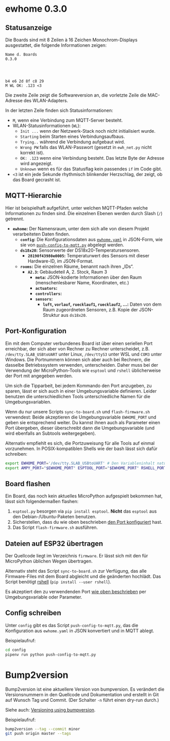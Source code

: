 # ewhome 0.3.0

## Statusanzeige

Die Boards sind mit 8 Zeilen à 16 Zeichen Monochrom-Displays ausgestattet, die folgende Informationen zeigen:

```text
Name d. Boards
0.3.0




b4 e6 2d 8f c8 29
M WL OK: .123 <3
```

Die zweite Zeile zeigt die Softwareversion an, die vorletzte Zeile die MAC-Adresse des WLAN-Adapters.

In der letzten Zeile finden sich Statusinformationen:

* `M`, wenn eine Verbindung zum MQTT-Server besteht.
* WLAN-Statusinformationen (`WL`):
  * `Init ...` wenn der Netzwerk-Stack noch nicht initialisiert wurde.
  * `Starting` beim Starten eines Verbindungsaufbaus.
  * `Trying..` während die Verbindung aufgebaut wird.
  * `Wrong PW` falls das WLAN-Passwort (gesetzt in `ewh_net.py` nicht korrekt ist).
  * `OK: .123` wenn eine Verbindung besteht. Das letzte Byte der Adresse wird angezeigt.
  * `Unknown` wenn es für das Statusflag kein passendes `if` im Code gibt.
* `<3` ist ein jede Sekunde rhythmisch blinkender Herzschlag, der zeigt, ob das Board gecrasht ist.

## MQTT-Hierarchie

Hier ist beispielhaft aufgeführt, unter welchen MQTT-Pfaden welche Informationen zu finden sind.
Die einzelnen Ebenen werden durch Slash (`/`) getrennt.

* **`ewhome`:** Der Namensraum, unter dem sich alle von diesem Projekt verarbeiteten Daten finden.
  * **`config`:** Die Konfigurationsdaten aus [`ewhome.yaml`](config/ewhome.yaml) in JSON-Form, wie sie von [`push-config-to-mqtt.py`](config/push-config-to-mqtt.py) abgelegt werden.
  * **`ds18x20`:** Sensorwerte der DS18x20-Temperatursensoren.
    * **`28190f43980e0005`:** Temperaturwert des Sensors mit dieser Hardware-ID, im JSON-Format.
  * **`rooms`:** Die einzelnen Räume, benannt nach ihren „IDs“.
    * **`A2.3`:** Gebäudeteil A, 2. Stock, Raum 3
      * **`meta`:** JSON-kodierte Informationen über den Raum (menschenlesbarer Name, Koordinaten, etc.)
      * **`actuators`:**
      * **`controllers`:**
      * **`sensors`:**
        * **`luft`, `vorlauf`, `ruecklauf1`, `ruecklauf2`, …:** Daten von dem Raum zugeordneten Sensoren, z.B. Kopie der JSON-Struktur aus `ds18x20`.


## Port-Konfiguration

Ein mit dem Computer verbundenes Board ist über einen seriellen Port erreichbar, der sich aber von Rechner zu Rechner unterscheidet, z.B. `/dev/tty.SLAB_USBtoUART` unter Linux, `/dev/ttyS3` unter WSL und `COM3` unter Windows.
Die Portnummern können sich aber auch bei Rechnern, die dasselbe Betriebssystem verwenden, unterscheiden.
Daher muss bei der Verwendung der MicroPython-Tools wie `esptool` und `rshell` üblicherweise der Port mit angegeben werden.

Um sich die Tipparbeit, bei jedem Kommando den Port anzugeben, zu sparen, lässt er sich auch in einer Umgebungsvariable definieren.
Leider benutzen die unterschiedlichen Tools unterschiedliche Namen für die Umgebungsvariablen.

Wenn du nur unsere Scripts `sync-to-board.sh` und `flash-firmware.sh` verwendest:
Beide akzeptieren die Umgebungsvariable `EWHOME_PORT` und geben sie entsprechend weiter.
Du kannst ihnen auch als Parameter einen Port übergeben, dieser überschreibt dann die Umgebungsvariable (und wird ebenfalls an Subtools weitergegeben).

Alternativ empfiehlt es sich, die Portzuweisung für alle Tools auf einmal vorzunehmen.
In POSIX-kompatiblen Shells wie der bash lässt sich dafür schreiben:

```sh
export EWHOME_PORT='/dev/tty.SLAB_USBtoUART' # Den Variableninhalt natürlich anpassen.
export AMPY_PORT="$EWHOME_PORT" ESPTOOL_PORT="$EWHOME_PORT" RSHELL_PORT="$EWHOME_PORT"
```

## Board flashen

Ein Board, das noch kein aktuelles MicroPython aufgespielt bekommen hat, lässt sich folgendermaßen flashen:

1. `esptool.py` besorgen via `pip install esptool`. **Nicht** das `esptool` aus den Debian-/Ubuntu-Paketen benutzen.
2. Sicherstellen, dass du wie oben beschrieben [den Port konfiguriert](#port-konfiguration) hast.
3. Das Script `flash-firmware.sh` ausführen.

## Dateien auf ESP32 übertragen

Der Quellcode liegt im Verzeichnis `firmware`.
Er lässt sich mit den für MicroPython üblichen Wegen übertragen.

Alternativ steht das Script `sync-to-board.sh` zur Verfügung, das alle Firmware-Files mit dem Board abgleicht und die geänderten hochlädt.
Das Script benötigt [rshell](https://github.com/dhylands/rshell) (`pip install --user rshell`).

Es akzeptiert den zu verwendenden Port [wie oben beschrieben](#port-konfiguration) per Umgebungsvariable oder Parameter.

## Config schreiben

Unter `config` gibt es das Script `push-config-to-mqtt.py`, das die Konfiguration aus `ewhome.yaml` in JSON konvertiert und in MQTT ablegt.

Beispielaufruf:

```sh
cd config
pipenv run python push-config-to-mqtt.py
```

# Bump2version

Bump2version ist eine aktuellere Version von bumpversion.
Es verändert die Versionsnummern in den Quellcode und Dokumentation und erstellt in Git auf Wunsch Tag und Commit.
(Der Schalter `-n` führt einen dry-run durch.)

Siehe auch: [Versioning using bumpversion](https://medium.com/@williamhayes/versioning-using-bumpversion-4d13c914e9b8).

Beispielaufruf:

```sh
bump2version --tag --commit minor
git push origin master --tags
```
